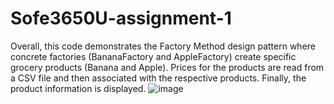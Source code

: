 # Sofe3650U-assignment-1

Overall, this code demonstrates the Factory Method design pattern where concrete factories (BananaFactory and AppleFactory) create specific grocery products (Banana and Apple). Prices for the products are read from a CSV file and then associated with the respective products. Finally, the product information is displayed.
![image](https://github.com/sajbro3/Sofe3650U-assignment-1/assets/130171415/50dd9be1-2520-4b79-84f0-54e54a292e4a)
